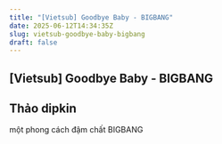 ```yaml
---
title: "[Vietsub] Goodbye Baby - BIGBANG"
date: 2025-06-12T14:34:35Z
slug: vietsub-goodbye-baby-bigbang
draft: false
---
```


## [Vietsub] Goodbye Baby - BIGBANG

## Thảo dipkin

một phong cách đậm chất BIGBANG